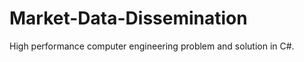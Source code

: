 Market-Data-Dissemination
=========================

High performance computer engineering problem and solution in C#.